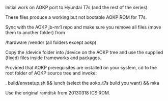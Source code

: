 Initial work on AOKP port to Hyundai T7s (and the rest of the series)

These files produce a working but not bootable AOKP ROM for T7s.

Sync with the AOKP jb-mr1 repo and make sure you remove all files (move them to another folder) from

/hardware
/vendor (all folders except aokp)

Copy the /device folder into /device on the AOKP tree and use the supplied (fixed) files inside frameworks and packages.

Provided that AOKP prerequisites are installed on your system, cd to the root folder of AOKP source tree and invoke:

. build/envsetup.sh && lunch (select the aokp_t7s build you want) && mka

Use the original ramdisk from 20130318 ICS ROM.
